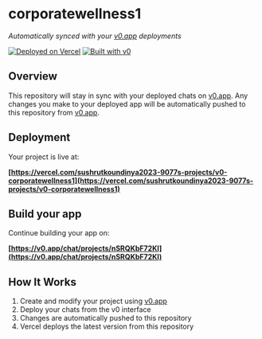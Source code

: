 # corporatewellness1

*Automatically synced with your [v0.app](https://v0.app) deployments*

[![Deployed on Vercel](https://img.shields.io/badge/Deployed%20on-Vercel-black?style=for-the-badge&logo=vercel)](https://vercel.com/sushrutkoundinya2023-9077s-projects/v0-corporatewellness1)
[![Built with v0](https://img.shields.io/badge/Built%20with-v0.app-black?style=for-the-badge)](https://v0.app/chat/projects/nSRQKbF72Kl)

## Overview

This repository will stay in sync with your deployed chats on [v0.app](https://v0.app).
Any changes you make to your deployed app will be automatically pushed to this repository from [v0.app](https://v0.app).

## Deployment

Your project is live at:

**[https://vercel.com/sushrutkoundinya2023-9077s-projects/v0-corporatewellness1](https://vercel.com/sushrutkoundinya2023-9077s-projects/v0-corporatewellness1)**

## Build your app

Continue building your app on:

**[https://v0.app/chat/projects/nSRQKbF72Kl](https://v0.app/chat/projects/nSRQKbF72Kl)**

## How It Works

1. Create and modify your project using [v0.app](https://v0.app)
2. Deploy your chats from the v0 interface
3. Changes are automatically pushed to this repository
4. Vercel deploys the latest version from this repository
